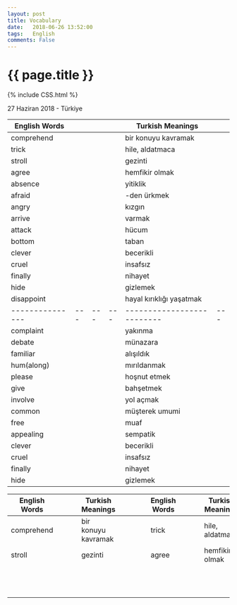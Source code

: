 ```yaml
---
layout: post
title: Vocabulary
date:   2018-06-26 13:52:00
tags:   English
comments: False
---
```


{{ page.title }}
================
{% include CSS.html %}

<p class="meta">27 Haziran 2018 - Türkiye</p>


| English Words |   |   |   | Turkish Meanings         |   |
|---------------|---|---|---|--------------------------|---|
| comprehend    |   |   |   | bir konuyu kavramak      |   |
| trick         |   |   |   | hile, aldatmaca          |   |
| stroll        |   |   |   | gezinti                  |   |
| agree         |   |   |   | hemfikir olmak           |   |
| absence       |   |   |   | yitiklik                 |   |
| afraid        |   |   |   | -den ürkmek              |   |
| angry         |   |   |   | kızgın                   |   |
| arrive        |   |   |   | varmak                   |   |
| attack        |   |   |   | hücum                    |   |
| bottom        |   |   |   | taban                    |   |
| clever        |   |   |   | becerikli                |   |
| cruel         |   |   |   | insafsız                 |   |
| finally       |   |   |   | nihayet                  |   |
| hide          |   |   |   | gizlemek                 |   |
| disappoint    |   |   |   | hayal kırıklığı yaşatmak |   |
|---------------|---|---|---|--------------------------|---|
| complaint     |   |   |   | yakınma                  |   |
| debate        |   |   |   | münazara                 |   |
| familiar      |   |   |   | alışıldık                |   |
| hum(along)    |   |   |   | mırıldanmak              |   |
| please        |   |   |   | hoşnut etmek             |   |
| give          |   |   |   | bahşetmek                |   |
| involve       |   |   |   | yol açmak                |   |
| common        |   |   |   | müşterek umumi           |   |
| free          |   |   |   | muaf                     |   |
| appealing     |   |   |   | sempatik                 |   |
| clever        |   |   |   | becerikli                |   |
| cruel         |   |   |   | insafsız                 |   |
| finally       |   |   |   | nihayet                  |   |
| hide          |   |   |   | gizlemek                 |   |

| English Words |   |   |   | Turkish Meanings    |   |   |   |   | English Words |   |   |   | Turkish Meanings |
|---------------|---|---|---|---------------------|---|---|---|---|---------------|---|---|---|------------------|
| comprehend    |   |   |   | bir konuyu kavramak |   |   |   |   | trick         |   |   |   | hile, aldatmaca  |
| stroll        |   |   |   | gezinti             |   |   |   |   | agree         |   |   |   | hemfikir olmak   |
|               |   |   |   |                     |   |   |   |   |               |   |   |   |                  |
|               |   |   |   |                     |   |   |   |   |               |   |   |   |                  |
|               |   |   |   |                     |   |   |   |   |               |   |   |   |                  |
|               |   |   |   |                     |   |   |   |   |               |   |   |   |                  |
|               |   |   |   |                     |   |   |   |   |               |   |   |   |                  |
|               |   |   |   |                     |   |   |   |   |               |   |   |   |                  |
|               |   |   |   |                     |   |   |   |   |               |   |   |   |                  |
|               |   |   |   |                     |   |   |   |   |               |   |   |   |                  |
|               |   |   |   |                     |   |   |   |   |               |   |   |   |                  |
|               |   |   |   |                     |   |   |   |   |               |   |   |   |                  |
|               |   |   |   |                     |   |   |   |   |               |   |   |   |                  |
|               |   |   |   |                     |   |   |   |   |               |   |   |   |                  |


~~~
~~~
